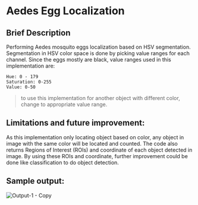 # Aedes Egg Localization

## Brief Description
Performing Aedes mosquito eggs localization based on HSV segmentation. 
Segmentation in HSV color space is done by picking value ranges for each channel.
Since the eggs mostly are black, value ranges used in this implementation are:
```
Hue: 0 - 179
Saturation: 0-255
Value: 0-50
```
> to use this implementation for another object with different color, change to appropriate value range.

## Limitations and future improvement:
As this implementation only locating object based on color, any object in image with the same color will be located and counted.
The code also returns Regions of Interest (ROIs) and coordinate of each object detected in image. By using these ROIs and coordinate, further improvement could be done like classification to do object detection.

## Sample output:

![Output-1 - Copy](https://user-images.githubusercontent.com/70200533/151500288-be3dfc44-eb4d-4cd0-afe5-337a5298e24a.jpeg)
